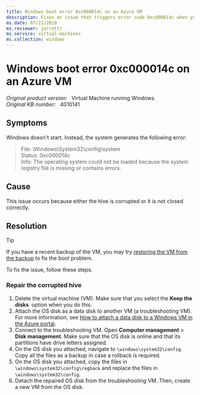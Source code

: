 ```yaml
---
title: Windows boot error 0xc000014c on an Azure VM
description: Fixes an issue that triggers error code 0xc000014c when you try to start an Azure-based virtual machine.
ms.date: 07/21/2020
ms.reviewer: jarrettr
ms.service: virtual-machines
ms.collection: windows
---
```

# Windows boot error 0xc000014c on an Azure VM

_Original product version:_ &nbsp; Virtual Machine running Windows  
_Original KB number:_ &nbsp; 4010141

## Symptoms

Windows doesn't start. Instead, the system generates the following error:

> File: \Windows\System32\config\system  
Status: 0xc000014c  
Info: The operating system could not be loaded because the system registry file is missing or contains errors.

## Cause

This issue occurs because either the hive is corrupted or it is not closed correctly.

## Resolution

> [!TIP]
> If you have a recent backup of the VM, you may try [restoring the VM from the backup](/azure/backup/backup-azure-arm-restore-vms) to fix the boot problem.

To fix the issue, follow these steps.

### Repair the corrupted hive

1. Delete the virtual machine (VM). Make sure that you select the **Keep the disks**  option when you do this.
2. Attach the OS disk as a data disk to another VM (a troubleshooting VM). For more information, see [How to attach a data disk to a Windows VM in the Azure portal](/azure/virtual-machines/windows/attach-managed-disk-portal).
3. Connect to the troubleshooting VM. Open **Computer management** > **Disk management**. Make sure that the OS disk is online and that its partitions have drive letters assigned.
4. On the OS disk you attached, navigate to `\windows\system32\config`. Copy all the files as a backup in case a rollback is required.
5. On the OS disk you attached, copy the files in `\windows\system32\config\regback` and replace the files in `\windows\system32\config`.
6. Detach the repaired OS disk from the troubleshooting VM. Then, create a new VM from the OS disk.

